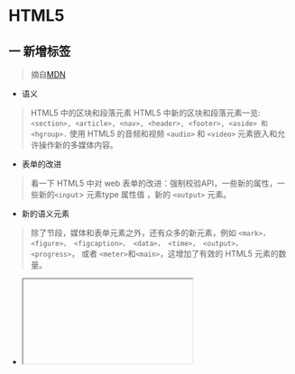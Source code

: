 # HTML5
## 一 新增标签
   > 摘自[MDN](https://developer.mozilla.org/zh-CN/docs/Web/Guide/HTML/HTML5)
* 语义
> HTML5 中的区块和段落元素
> HTML5 中新的区块和段落元素一览: `<section>, <article>, <nav>, <header>, <footer>, <aside> 和 <hgroup>.`
> 使用 HTML5 的音频和视频
> `<audio>` 和 `<video>` 元素嵌入和允许操作新的多媒体内容。
* 表单的改进
> 看一下 HTML5 中对 web 表单的改进：强制校验API，一些新的属性，一些新的`<input`> 元素type 属性值 ，新的 `<output>` 元素。
* 新的语义元素
> 除了节段，媒体和表单元素之外，还有众多的新元素，例如 `<mark>， <figure>， <figcaption>， <data>， <time>， <output>， <progress>`， 或者 `<meter>`和`<main>`，这增加了有效的 HTML5 元素的数量。
* <iframe> 的改进
> 使用 sandbox， seamless， 和 srcdoc 属性，作者们现在可以精确控制 `<iframe>` 元素的安全级别以及期望的渲染。
## 二 杂项
* Doctype作用? 严格模式？混杂模式？
   
   ```
   <!DOCTYPE>声明在HTML最前面，告知浏览器的解析器，用什么文档类型规范来解析这个文档。
   严格模式的排版和JS运作模式是以该浏览器支持的最高标准运行。
   在混杂模式中，页面以宽松的向后兼容的方式显示。模拟老式浏览器的行为以防止站点无法工作。
   ```
   ***
* 块级元素？内联元素？空元素？
  * 块级元素
  `div ul ol li dl dt dd h1 h2 h3 h4 p `
  * 内联元素
  `a b span img input select strong`
  * 空元素(即没有内容的HTML元素)
  `<img> <link> <meta> <br> <hr>`
     
